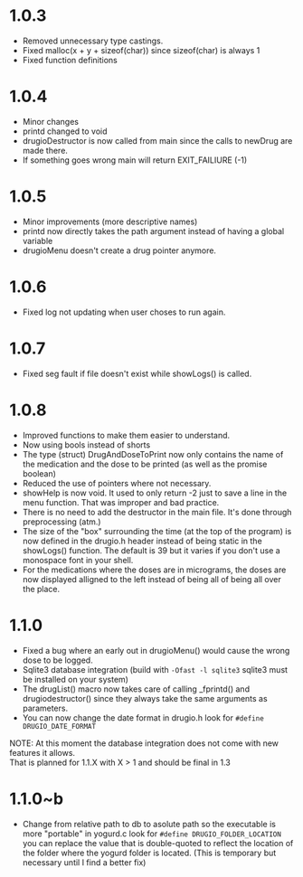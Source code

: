 # 1.0.3

* Removed unnecessary type castings. 
* Fixed malloc(x + y + sizeof(char)) since sizeof(char) is always 1
* Fixed function definitions 

# 1.0.4

* Minor changes
* printd changed to void
* drugioDestructor is now called from main since the calls to newDrug are made there.
* If something goes wrong main will return EXIT_FAILIURE (-1)

# 1.0.5

* Minor improvements (more descriptive names)
* printd now directly takes the path argument instead of having a global variable 
* drugioMenu doesn't create a drug pointer anymore. 

# 1.0.6

* Fixed log not updating when user choses to run again.

# 1.0.7

* Fixed seg fault if file doesn't exist while showLogs() is called.

# 1.0.8

* Improved functions to make them easier to understand.
* Now using bools instead of shorts
* The type (struct) DrugAndDoseToPrint now only contains the name of
  the medication and the dose to be printed (as well as the promise boolean)
* Reduced the use of pointers where not necessary.
* showHelp is now void. It used to only return -2 just to save a line in the menu function. That was improper and bad practice.
* There is no need to add the destructor in the main file. It's done through preprocessing (atm.)
* The size of the "box" surrounding the time (at the top of the program) is now defined in the drugio.h header instead of being static in the showLogs() function. The default is 39 but it varies if you don't use a monospace font in your shell.
* For the medications where the doses are in micrograms,
  the doses are now displayed alligned to the left instead of being all of being all over the place.
  
# 1.1.0

* Fixed a bug where an early out in drugioMenu() would cause the wrong dose to be logged. 
* Sqlite3 database integration (build with `-Ofast -l sqlite3` sqlite3 must be installed on your system)
* The drugList() macro now takes care of calling _fprintd() and drugiodestructor() since they always take the same arguments as parameters.
* You can now change the date format in drugio.h look for `#define DRUGIO_DATE_FORMAT`

NOTE: At this moment the database integration does not come with new features it allows. </br>
That is planned for 1.1.X with X > 1 and should be final in 1.3 

# 1.1.0~b

* Change from relative path to db to asolute path so the executable is more "portable"
  in yogurd.c look for `#define DRUGIO_FOLDER_LOCATION` you can replace the value that is double-quoted 
  to reflect the location of the folder where the yogurd folder is located. (This is temporary but necessary until I find a better fix)